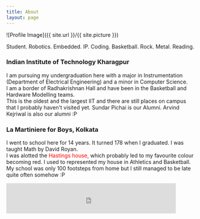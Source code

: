 ```yaml
---
title: About
layout: page
---
```

![Profile Image]({{ site.url }}/{{ site.picture }})

Student. Robotics. Embedded. IP. Coding. Basketball. Rock. Metal. Reading.

### <a href="http://www.iitkgp.ac.in/" style="text-decoration: none">Indian Institute of Technology Kharagpur</a>

I am pursuing my undergraduation here with a major in Instrumentation (Department of Electrical Engineering) and a minor in Computer Science.<br>
I am a border of <a href="http://rkhall.org/" style="text-decoration: none">Radhakrishnan Hall</a> and have been in the Basketball and Hardware Modelling teams.<br>
This is the oldest and the largest IIT and there are still places on campus that I probably haven't visited yet. Sundar Pichai is our Alumni. Arvind Kejriwal is also our alumni :P

### <a href="http://www.lamartiniere.co/" style="text-decoration: none">La Martiniere for Boys, Kolkata</a>

I went to school here for 14 years. It turned 178 when I graduated. I was taught Math by <a href="https://www.youtube.com/watch?v=4ST_vrqMg_Q" style="text-decoration: none">David Royan</a>.<br>
I was alotted the <font color="red">Hastings house,</font> which probably led to my favourite colour becoming red. I used to represented my house in Athletics and Basketball.<br>
My school was only 100 footsteps from home but I still managed to be late quite often somehow :P

<iframe src="https://www.facebook.com/plugins/follow?href=https%3A%2F%2Fwww.facebook.com%2Fshashwatg3&amp;layout=standard&amp;show_faces=true&amp;colorscheme=light&amp;width=450&amp;height=80" scrolling="no" frameborder="0" style="border:none; overflow:hidden; width:450px; height:80px;" allowTransparency="true"></iframe>